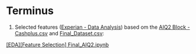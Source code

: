 # Terminus

1. Selected features ([Experian - Data Analysis](https://apsgrp-my.sharepoint.com/:x:/g/personal/halyna_dychko_cashplus_com/EaLINnf4Kx9DuKQWYAAI8G4B_hnVSlTNUWlmq24YbL3SjQ?e=hwlxyk)) based om the [AIQ2 Block - Cashplus.csv](https://apsgrp-my.sharepoint.com/:x:/g/personal/james_coveney_cashplus_com/Ecug3rMiXjJApvfxQmHeh4sBkFJwgq5hGboj2FB80kB2jA?e=2K6Skl) and [Final_Dataset.csv](https://apsgrp-my.sharepoint.com/:x:/g/personal/james_coveney_cashplus_com/EeHpbiMrUzZGnxQGimFWQysBG8tfUYfW5nX0NI0Wx5oAHg?e=LcWJxg):
  
  [[EDA][Feature Selection] Final_AIQ2.ipynb](https://github.com/hdychko/terminus/blob/master/notebooks/%5BEDA%5D%5BFeature%20Selection%5D%20Final_AIQ2.ipynb)
